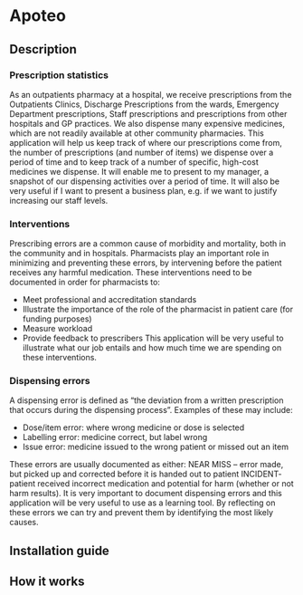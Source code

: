 # Apoteo

## Description

### Prescription statistics

As an outpatients pharmacy at a hospital, we receive prescriptions from the Outpatients Clinics,
Discharge Prescriptions from the wards, Emergency Department prescriptions, Staff prescriptions
and prescriptions from other hospitals and GP practices. We also dispense many expensive
medicines, which are not readily available at other community pharmacies.
This application will help us keep track of where our prescriptions come from, the number of
prescriptions (and number of items) we dispense over a period of time and to keep track of a
number of specific, high-cost medicines we dispense. It will enable me to present to my manager, a
snapshot of our dispensing activities over a period of time. It will also be very useful if I want to
present a business plan, e.g. if we want to justify increasing our staff levels.

### Interventions

Prescribing errors are a common cause of morbidity and mortality, both in the community and in
hospitals. Pharmacists play an important role in minimizing and preventing these errors, by
intervening before the patient receives any harmful medication. These interventions need to be
documented in order for pharmacists to:
- Meet professional and accreditation standards
- Illustrate the importance of the role of the pharmacist in patient care (for funding purposes)
- Measure workload
- Provide feedback to prescribers
This application will be very useful to illustrate what our job entails and how much time we are
spending on these interventions.

### Dispensing errors

A dispensing error is defined as “the deviation from a written prescription that occurs during the
dispensing process”. Examples of these may include:
- Dose/item error: where wrong medicine or dose is selected
- Labelling error: medicine correct, but label wrong
- Issue error: medicine issued to the wrong patient or missed out an item

These errors are usually documented as either:
NEAR MISS – error made, but picked up and corrected before it is handed out to patient
INCIDENT- patient received incorrect medication and potential for harm (whether or not harm
results).
It is very important to document dispensing errors and this application will be very useful to use as a
learning tool. By reflecting on these errors we can try and prevent them by identifying the most
likely causes.

## Installation guide

## How it works
